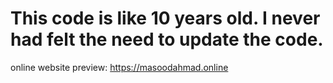 # This code is like 10 years old. I never had felt the need to update the code. 
online website preview: https://masoodahmad.online
